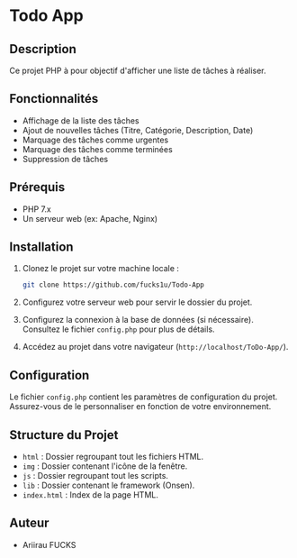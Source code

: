 # Todo App

## Description

Ce projet PHP à pour objectif d'afficher une liste de tâches à réaliser.

## Fonctionnalités

- Affichage de la liste des tâches
- Ajout de nouvelles tâches (Titre, Catégorie, Description, Date)
- Marquage des tâches comme urgentes
- Marquage des tâches comme terminées
- Suppression de tâches

## Prérequis

- PHP 7.x
- Un serveur web (ex: Apache, Nginx)

## Installation

1. Clonez le projet sur votre machine locale :

    ```bash
    git clone https://github.com/fucks1u/Todo-App
    ```

2. Configurez votre serveur web pour servir le dossier du projet.

3. Configurez la connexion à la base de données (si nécessaire). Consultez le fichier `config.php` pour plus de détails.

4. Accédez au projet dans votre navigateur (`http://localhost/ToDo-App/`).

## Configuration

Le fichier `config.php` contient les paramètres de configuration du projet. Assurez-vous de le personnaliser en fonction de votre environnement.

## Structure du Projet

- `html` : Dossier regroupant tout les fichiers HTML.
- `img` : Dossier contenant l'icône de la fenêtre.
- `js` : Dossier regroupant tout les scripts.
- `lib` : Dossier contenant le framework (Onsen).
- `index.html` : Index de la page HTML.


## Auteur

- Ariirau FUCKS 